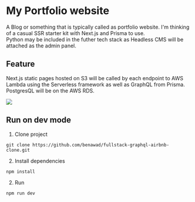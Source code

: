 # My Portfolio website

A Blog or something that is typically called as portfolio website. I'm thinking of a casual SSR starter kit with Next.js and Prisma to use.  
Python may be included in the futher tech stack as Headless CMS will be attached as the admin panel.  
   
## Feature

Next.js static pages hosted on S3 will be called by each endpoint to AWS Lambda using the Serverless framework as well as GraphQL from Prisma. PostgresQL will be on the AWS RDS.  

<img src="https://i.stack.imgur.com/uXgjX.png">
  
## Run on dev mode
  
1. Clone project    

```
git clone https://github.com/benawad/fullstack-graphql-airbnb-clone.git
```
  
2. Install dependencies  

```
npm install
```
2. Run    

```
npm run dev
```
